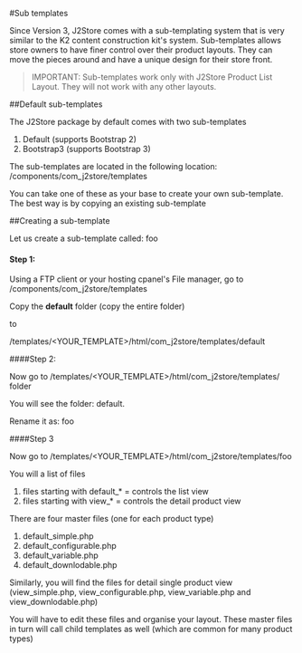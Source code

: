 #Sub templates

Since Version 3, J2Store comes with a sub-templating system that is very similar to the K2 content construction kit's system. 
Sub-templates allows store owners to have finer control over their product layouts. They can move the pieces around and have a unique 
design for their store front.

> IMPORTANT: Sub-templates work only with J2Store Product List Layout. They will not work with any other layouts.

##Default sub-templates

The J2Store package by default comes with two sub-templates

1. Default (supports Bootstrap 2)
2. Bootstrap3 (supports Bootstrap 3)

The sub-templates are located in the following location: /components/com_j2store/templates 

You can take one of these as your base to create your own sub-template. The best way is by copying an existing sub-template

##Creating a sub-template

Let us create a sub-template called: foo

#### Step 1:
Using a FTP client or your hosting cpanel's File manager, go to /components/com_j2store/templates

Copy the **default** folder (copy the entire folder)

to

/templates/<YOUR_TEMPLATE>/html/com_j2store/templates/default

####Step 2:

Now go to /templates/<YOUR_TEMPLATE>/html/com_j2store/templates/ folder

You will see the folder: default.

Rename it as: foo

####Step 3

Now go to /templates/<YOUR_TEMPLATE>/html/com_j2store/templates/foo

You will a list of files

1. files starting with default_* = controls the list view
2. files starting with view_* = controls the detail product view

There are four master files (one for each product type)
1. default_simple.php
2. default_configurable.php
3. default_variable.php
4. default_downlodable.php

Similarly, you will find the files for detail single product view (view_simple.php, view_configurable.php, view_variable.php and view_downlodable.php)

You will have to edit these files and organise your layout. These master files in turn will call child templates as well (which are common for many product types)


